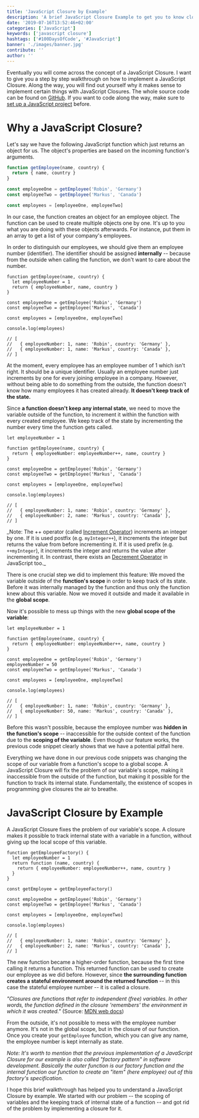 ```yaml
---
title: 'JavaScript Closure by Example'
description: 'A brief JavaScript Closure Example to get you to know closures in JavaScript, why we need them, how to implement them, how to use them, and what JavaScript patterns they can be used for ...'
date: '2019-07-16T13:52:46+02:00'
categories: ['JavaScript']
keywords: ['javascript closure']
hashtags: ['#100DaysOfCode', '#JavaScript']
banner: './images/banner.jpg'
contribute: ''
author: ''
---
```


<Sponsorship />

Eventually you will come across the concept of a JavaScript Closure. I want to give you a step by step walkthrough on how to implement a JavaScript Closure. Along the way, you will find out yourself why it makes sense to implement certain things with JavaScript Closures. The whole source code can be found on [GitHub](https://github.com/rwieruch/javascript-closure). If you want to code along the way, make sure to [set up a JavaScript project](/javascript-project-setup-tutorial/) before.

# Why a JavaScript Closure?

Let's say we have the following JavaScript function which just returns an object for us. The object's properties are based on the incoming function's arguments.

```javascript
function getEmployee(name, country) {
  return { name, country }
}

const employeeOne = getEmployee('Robin', 'Germany')
const employeeTwo = getEmployee('Markus', 'Canada')

const employees = [employeeOne, employeeTwo]
```

In our case, the function creates an object for an employee object. The function can be used to create multiple objects one by one. It's up to you what you are doing with these objects afterwards. For instance, put them in an array to get a list of your company's employees.

In order to distinguish our employees, we should give them an employee number (identifier). The identifier should be assigned **internally** -- because from the outside when calling the function, we don't want to care about the number.

```javascript{2,3,13,14,15,16}
function getEmployee(name, country) {
  let employeeNumber = 1
  return { employeeNumber, name, country }
}

const employeeOne = getEmployee('Robin', 'Germany')
const employeeTwo = getEmployee('Markus', 'Canada')

const employees = [employeeOne, employeeTwo]

console.log(employees)

// [
//   { employeeNumber: 1, name: 'Robin', country: 'Germany' },
//   { employeeNumber: 1, name: 'Markus', country: 'Canada' },
// ]
```

At the moment, every employee has an employee number of 1 which isn't right. It should be a unique identifier. Usually an employee number just increments by one for every joining employee in a company. However, without being able to do something from the outside, the function doesn't know how many employees it has created already. **It doesn't keep track of the state.**

Since **a function doesn't keep any internal state**, we need to move the variable outside of the function, to increment it within the function with every created employee. We keep track of the state by incrementing the number every time the function gets called.

```javascript{1,4,15,16}
let employeeNumber = 1

function getEmployee(name, country) {
  return { employeeNumber: employeeNumber++, name, country }
}

const employeeOne = getEmployee('Robin', 'Germany')
const employeeTwo = getEmployee('Markus', 'Canada')

const employees = [employeeOne, employeeTwo]

console.log(employees)

// [
//   { employeeNumber: 1, name: 'Robin', country: 'Germany' },
//   { employeeNumber: 2, name: 'Markus', country: 'Canada' },
// ]
```

_Note: The ++ operator (called [Increment Operator](<https://developer.mozilla.org/en-US/docs/Web/JavaScript/Reference/Operators/Arithmetic_Operators#Increment_()>)) increments an integer by one. If it is used postfix (e.g. `myInteger++`), it increments the integer but returns the value from before incrementing it. If it is used prefix (e.g. `++myInteger`), it increments the integer and returns the value after incrementing it. In contrast, there exists an [Decrement Operator](<https://developer.mozilla.org/en-US/docs/Web/JavaScript/Reference/Operators/Arithmetic_Operators#Decrement_(--)>) in JavaScript too.\_

There is one crucial step we did to implement this feature: We moved the variable outside of the **function's scope** in order to keep track of its state. Before it was internally managed by the function and thus only the function knew about this variable. Now we moved it outside and made it available in the **global scope**.

Now it's possible to mess up things with the new **global scope of the variable**:

```javascript{8,17}
let employeeNumber = 1

function getEmployee(name, country) {
  return { employeeNumber: employeeNumber++, name, country }
}

const employeeOne = getEmployee('Robin', 'Germany')
employeeNumber = 50
const employeeTwo = getEmployee('Markus', 'Canada')

const employees = [employeeOne, employeeTwo]

console.log(employees)

// [
//   { employeeNumber: 1, name: 'Robin', country: 'Germany' },
//   { employeeNumber: 50, name: 'Markus', country: 'Canada' },
// ]
```

Before this wasn't possible, because the employee number was **hidden in the function's scope** -- inaccessible for the outside context of the function due to the **scoping of the variable**. Even though our feature works, the previous code snippet clearly shows that we have a potential pitfall here.

Everything we have done in our previous code snippets was changing the scope of our variable from a function's scope to a global scope. A JavaScript Closure will fix the problem of our variable's scope, making it inaccessible from the outside of the function, but making it possible for the function to track its internal state. Fundamentally, the existence of scopes in programming give closures the air to breathe.

# JavaScript Closure by Example

A JavaScript Closure fixes the problem of our variable's scope. A closure makes it possible to track internal state with a variable in a function, without giving up the local scope of this variable.

```javascript{1,2,3,4,5,6,8}
function getEmployeeFactory() {
  let employeeNumber = 1
  return function (name, country) {
    return { employeeNumber: employeeNumber++, name, country }
  }
}

const getEmployee = getEmployeeFactory()

const employeeOne = getEmployee('Robin', 'Germany')
const employeeTwo = getEmployee('Markus', 'Canada')

const employees = [employeeOne, employeeTwo]

console.log(employees)

// [
//   { employeeNumber: 1, name: 'Robin', country: 'Germany' },
//   { employeeNumber: 2, name: 'Markus', country: 'Canada' },
// ]
```

The new function became a higher-order function, because the first time calling it returns a function. This returned function can be used to create our employee as we did before. However, since **the surrounding function creates a stateful environment around the returned function** -- in this case the stateful employee number -- it is called a closure.

_"Closures are functions that refer to independent (free) variables. In other words, the function defined in the closure 'remembers' the environment in which it was created."_ (Source: [MDN web docs](https://developer.mozilla.org/en-US/docs/Web/JavaScript/Closures))

From the outside, it's not possible to mess with the employee number anymore. It's not in the global scope, but in the closure of our function. Once you create your `getEmployee` function, which you can give any name, the employee number is kept internally as state.

_Note: It's worth to mention that the previous implementation of a JavaScript Closure for our example is also called "factory pattern" in software development. Basically the outer function is our factory function and the internal function our function to create an "item" (here employee) out of this factory's specification._

<Divider />

I hope this brief walkthrough has helped you to understand a JavaScript Closure by example. We started with our problem -- the scoping of variables and the keeping track of internal state of a function -- and got rid of the problem by implementing a closure for it.
